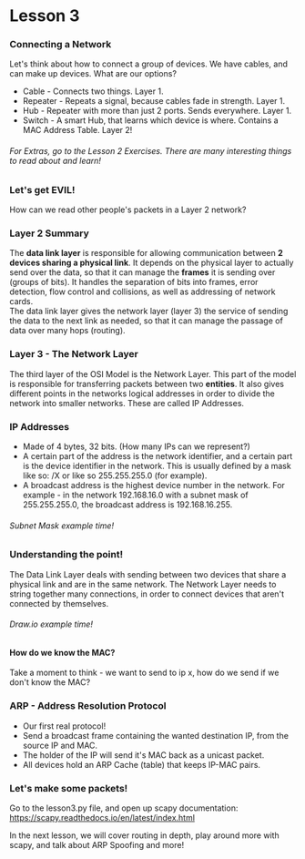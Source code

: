 # Lesson 3

### Connecting a Network
Let's think about how to connect a group of devices. We have cables, and can make up devices. What are our options?

* Cable - Connects two things. Layer 1.
* Repeater - Repeats a signal, because cables fade in strength. Layer 1.
* Hub - Repeater with more than just 2 ports. Sends everywhere. Layer 1.
* Switch - A smart Hub, that learns which device is where. Contains a MAC Address Table. Layer 2!

<h6> For Extras, go to the Lesson 2 Exercises. There are many interesting things to read about and learn!</h6>

### Let's get EVIL!
How can we read other people's packets in a Layer 2 network?

### Layer 2 Summary
The **data link layer** is responsible for allowing communication between **2 devices sharing a physical link**. 
It depends on the physical layer to actually send over the data, so that it can manage the **frames** it is sending over (groups of bits).
It handles the separation of bits into frames, error detection, flow control and collisions, as well as addressing of network cards.<br>
The data link layer gives the network layer (layer 3) the service of sending the data to the next link as needed, so that it can manage the passage of data over many hops (routing).

### Layer 3 - The Network Layer
The third layer of the OSI Model is the Network Layer. This part of the model is responsible for transferring packets between two **entities**.
It also gives different points in the networks logical addresses in order to divide the network into smaller networks. These are called IP Addresses.

### IP Addresses
* Made of 4 bytes, 32 bits. (How many IPs can we represent?)
* A certain part of the address is the network identifier, and a certain part is the device identifier in the network. This is usually defined by a mask like so: /X or like so 255.255.255.0 (for example).
* A broadcast address is the highest device number in the network. For example - in the network 192.168.16.0 with a subnet mask of 255.255.255.0, the broadcast address is 192.168.16.255.

###### Subnet Mask example time!

### Understanding the point!
The Data Link Layer deals with sending between two devices that share a physical link and are in the same network. The Network Layer needs to string together many connections, in order to connect devices that aren't connected by themselves. 

###### Draw.io example time!

#### How do we know the MAC?
Take a moment to think - we want to send to ip x, how do we send if we don't know the MAC?

### ARP - Address Resolution Protocol
* Our first real protocol!
* Send a broadcast frame containing the wanted destination IP, from the source IP and MAC.
* The holder of the IP will send it's MAC back as a unicast packet.
* All devices hold an ARP Cache (table) that keeps IP-MAC pairs.

### Let's make some packets!
Go to the lesson3.py file, and open up scapy documentation: https://scapy.readthedocs.io/en/latest/index.html

In the next lesson, we will cover routing in depth, play around more with scapy, and talk about ARP Spoofing and more!